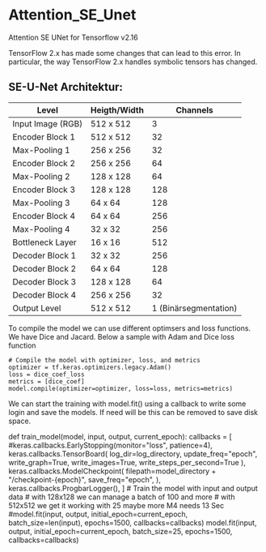 # Attention_SE_Unet
Attention SE UNet for Tensorflow v2.16 

TensorFlow 2.x has made some changes that can lead to this error. 
In particular, the way TensorFlow 2.x handles symbolic tensors has changed.

## SE-U-Net Architektur:

<table>
  <thead>
    <tr>
      <th>Level</th>
      <th>Heigth/Width</th>
      <th>Channels</th>
    </tr>
  </thead>
  <tbody>
    <tr>
      <td>Input Image (RGB)</td>
      <td>512 x 512</td>
      <td>3</td>
    </tr>
    <tr>
      <td>Encoder Block 1</td>
      <td>512 x 512</td>
      <td>32</td>
    </tr>
    <tr>
      <td>Max-Pooling 1</td>
      <td>256 x 256</td>
      <td>32</td>
    </tr>
    <tr>
      <td>Encoder Block 2</td>
      <td>256 x 256</td>
      <td>64</td>
    </tr>
    <tr>
      <td>Max-Pooling 2</td>
      <td>128 x 128</td>
      <td>64</td>
    </tr>
    <tr>
      <td>Encoder Block 3</td>
      <td>128 x 128</td>
      <td>128</td>
    </tr>
    <tr>
      <td>Max-Pooling 3</td>
      <td>64 x 64</td>
      <td>128</td>
    </tr>
    <tr>
      <td>Encoder Block 4</td>
      <td>64 x 64</td>
      <td>256</td>
    </tr>
    <tr>
      <td>Max-Pooling 4</td>
      <td>32 x 32</td>
      <td>256</td>
    </tr>
    <tr>
      <td>Bottleneck Layer</td>
      <td>16 x 16</td>
      <td>512</td>
    </tr>
    <tr>
      <td>Decoder Block 1</td>
      <td>32 x 32</td>
      <td>256</td>
    </tr>
    <tr>
      <td>Decoder Block 2</td>
      <td>64 x 64</td>
      <td>128</td>
    </tr>
    <tr>
      <td>Decoder Block 3</td>
      <td>128 x 128</td>
      <td>64</td>
    </tr>
    <tr>
      <td>Decoder Block 4</td>
      <td>256 x 256</td>
      <td>32</td>
    </tr>
    <tr>
      <td>Output Level</td>
      <td>512 x 512</td>
      <td>1 (Binärsegmentation)</td>
    </tr>
  </tbody>
</table>


To compile the model we can use different optimsers and loss functions.
We have Dice and Jacard. Below a sample with Adam and Dice loss function

    # Compile the model with optimizer, loss, and metrics
    optimizer = tf.keras.optimizers.legacy.Adam()
    loss = dice_coef_loss
    metrics = [dice_coef]
    model.compile(optimizer=optimizer, loss=loss, metrics=metrics)


We can start the training with model.fit() using a callback to write some login and save the models.
If need will be this can be removed to save disk space.

def train_model(model, input, output, current_epoch):
    callbacks = [
        #keras.callbacks.EarlyStopping(monitor="loss", patience=4),
        keras.callbacks.TensorBoard(
            log_dir=log_directory,
            update_freq="epoch",
            write_graph=True,
            write_images=True,
            write_steps_per_second=True
        ),
        keras.callbacks.ModelCheckpoint(
            filepath=model_directory + "/checkpoint-{epoch}",
            save_freq="epoch",
        ),
        keras.callbacks.ProgbarLogger(),
    ]
    # Train the model with input and output data
    # with 128x128 we can manage a batch of 100 and more
    # with 512x512 we get it working with 25 maybe more M4 needs 13 Sec
    #model.fit(input, output, initial_epoch=current_epoch, batch_size=len(input), epochs=1500, callbacks=callbacks)
    model.fit(input, output, initial_epoch=current_epoch, batch_size=25, epochs=1500, callbacks=callbacks)


    
    
